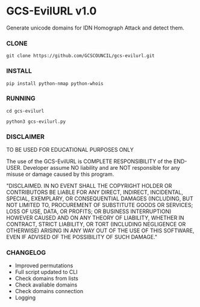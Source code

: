 GCS-EvilURL v1.0
==
Generate unicode domains for IDN Homograph Attack and detect them.



### CLONE
```
git clone https://github.com/GCSCOUNCIL/gcs-evilurl.git
```
### INSTALL
```
pip install python-nmap python-whois
```
### RUNNING
```
cd gcs-evilurl
```
```
python3 gcs-evilurl.py
```


### DISCLAIMER

TO BE USED FOR EDUCATIONAL PURPOSES ONLY

The use of the GCS-EvilURL is COMPLETE RESPONSIBILITY of the END-USER. Developer assume NO liability and are NOT responsible for any misuse or damage caused by this program.

"DISCLAIMED. IN NO EVENT SHALL THE COPYRIGHT HOLDER OR CONTRIBUTORS BE LIABLE
FOR ANY DIRECT, INDIRECT, INCIDENTAL, SPECIAL, EXEMPLARY, OR CONSEQUENTIAL
DAMAGES (INCLUDING, BUT NOT LIMITED TO, PROCUREMENT OF SUBSTITUTE GOODS OR
SERVICES; LOSS OF USE, DATA, OR PROFITS; OR BUSINESS INTERRUPTION) HOWEVER
CAUSED AND ON ANY THEORY OF LIABILITY, WHETHER IN CONTRACT, STRICT LIABILITY,
OR TORT (INCLUDING NEGLIGENCE OR OTHERWISE) ARISING IN ANY WAY OUT OF THE USE
OF THIS SOFTWARE, EVEN IF ADVISED OF THE POSSIBILITY OF SUCH DAMAGE."


### CHANGELOG
* Improved permutations
* Full script updated to CLI
* Check domains from lists
* Check avaliable domains
* Check domains connection
* Logging
